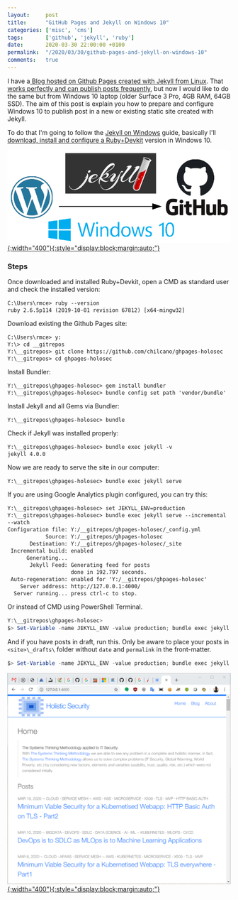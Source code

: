 ```yaml
---
layout:     post
title:      "GitHub Pages and Jekyll on Windows 10"
categories: ['misc', 'cms'] 
tags:       ['github', 'jekyll', 'ruby']
date:       2020-03-30 22:00:00 +0100
permalink:  "/2020/03/30/github-pages-and-jekyll-on-windows-10"
comments:   true
---
```

I have a[ Blog hosted on Github Pages created with Jekyll from Linux](https://holisticsecurity.io/2019/10/14/migrating-wordpress-com-blog-to-github-pages-with-jekyll-part1). That [works perfectly and can publish posts frequently](https://holisticsecurity.io/2019/12/10/migrating-wordpress-com-blog-to-github-pages-with-jekyll-part2), but now I would like to do the same but from Windows 10 laptop (older Surface 3 Pro, 4GB RAM, 64GB SSD). The aim of this post is explain you how to prepare and configure Windows 10 to publish post in a new or existing static site created with Jekyll.

To do that I'm going to follow the [Jekyll on Windows](https://jekyllrb.com/docs/installation/windows) guide, basically I'll [download, install and configure a Ruby+Devkit](https://rubyinstaller.org/downloads) version in Windows 10.

[![](/assets/blog20200330/20200330-github-pages-and-jekyll-on-windows-10-1.png){:width="400"}{:style="display:block;margin:auto;"}](/assets/blog20200330/20200330-github-pages-and-jekyll-on-windows-10-1.png)

<!-- more -->

### Steps

Once downloaded and installed Ruby+Devkit, open a CMD as standard user and check the installed version:

```
C:\Users\rmce> ruby --version
ruby 2.6.5p114 (2019-10-01 revision 67812) [x64-mingw32]
```
 
Download existing the Github Pages site:

```
C:\Users\rmce> y:
Y:\> cd __gitrepos
Y:\__gitrepos> git clone https://github.com/chilcano/ghpages-holosec
Y:\__gitrepos> cd ghpages-holosec
```

Install Bundler:

```
Y:\__gitrepos\ghpages-holosec> gem install bundler
Y:\__gitrepos\ghpages-holosec> bundle config set path 'vendor/bundle'
```

Install Jekyll and all Gems via Bundler:

```
Y:\__gitrepos\ghpages-holosec> bundle 
```

Check if Jekyll was installed properly:

```
Y:\__gitrepos\ghpages-holosec> bundle exec jekyll -v
jekyll 4.0.0
```

Now we are ready to serve the site in our computer:

```
Y:\__gitrepos\ghpages-holosec> bundle exec jekyll serve
```

If you are using Google Analytics plugin configured, you can try this:

```
Y:\__gitrepos\ghpages-holosec> set JEKYLL_ENV=production 
Y:\__gitrepos\ghpages-holosec> bundle exec jekyll serve --incremental --watch 
Configuration file: Y:/__gitrepos/ghpages-holosec/_config.yml
            Source: Y:/__gitrepos/ghpages-holosec
       Destination: Y:/__gitrepos/ghpages-holosec/_site
 Incremental build: enabled
      Generating...
       Jekyll Feed: Generating feed for posts
                    done in 192.797 seconds.
 Auto-regeneration: enabled for 'Y:/__gitrepos/ghpages-holosec'
    Server address: http://127.0.0.1:4000/
  Server running... press ctrl-c to stop.
```

Or instead of CMD using PowerShell Terminal.
```PowerShell
Y:\__gitrepos\ghpages-holosec>
$> Set-Variable -name JEKYLL_ENV -value production; bundle exec jekyll serve --incremental --watch
```

And if you have posts in draft, run this. Only be aware to place your posts in `<site>\_drafts\` folder without `date` and `permalink` in the front-matter.
```PowerShell
$> Set-Variable -name JEKYLL_ENV -value production; bundle exec jekyll serve --watch --drafts
```

[![](/assets/blog20200330/20200330-github-pages-and-jekyll-on-windows-10-2.png){:width="400"}{:style="display:block;margin:auto;"}](/assets/blog20200330/20200330-github-pages-and-jekyll-on-windows-10-2.png)
